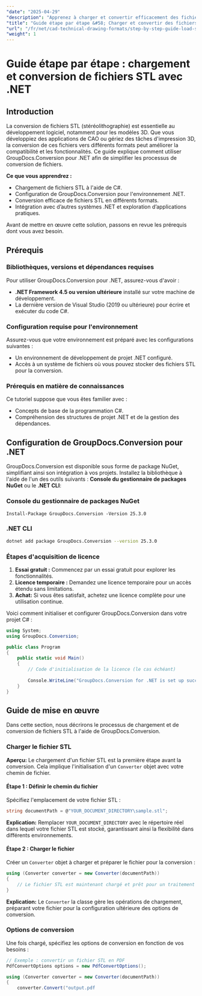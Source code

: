 ```yaml
---
"date": "2025-04-29"
"description": "Apprenez à charger et convertir efficacement des fichiers STL avec GroupDocs.Conversion pour .NET. Idéal pour les applications de CAO et les projets d'impression 3D."
"title": "Guide étape par étape &#58; Charger et convertir des fichiers STL à l'aide de GroupDocs.Conversion pour .NET"
"url": "/fr/net/cad-technical-drawing-formats/step-by-step-guide-load-stl-files-net/"
"weight": 1
---
```


# Guide étape par étape : chargement et conversion de fichiers STL avec .NET

## Introduction

La conversion de fichiers STL (stéréolithographie) est essentielle au développement logiciel, notamment pour les modèles 3D. Que vous développiez des applications de CAO ou gériez des tâches d'impression 3D, la conversion de ces fichiers vers différents formats peut améliorer la compatibilité et les fonctionnalités. Ce guide explique comment utiliser GroupDocs.Conversion pour .NET afin de simplifier les processus de conversion de fichiers.

**Ce que vous apprendrez :**
- Chargement de fichiers STL à l'aide de C#.
- Configuration de GroupDocs.Conversion pour l'environnement .NET.
- Conversion efficace de fichiers STL en différents formats.
- Intégration avec d’autres systèmes .NET et exploration d’applications pratiques.

Avant de mettre en œuvre cette solution, passons en revue les prérequis dont vous avez besoin.

## Prérequis

### Bibliothèques, versions et dépendances requises
Pour utiliser GroupDocs.Conversion pour .NET, assurez-vous d'avoir :
- **.NET Framework 4.5 ou version ultérieure** installé sur votre machine de développement.
- La dernière version de Visual Studio (2019 ou ultérieure) pour écrire et exécuter du code C#.

### Configuration requise pour l'environnement
Assurez-vous que votre environnement est préparé avec les configurations suivantes :
- Un environnement de développement de projet .NET configuré.
- Accès à un système de fichiers où vous pouvez stocker des fichiers STL pour la conversion.

### Prérequis en matière de connaissances
Ce tutoriel suppose que vous êtes familier avec :
- Concepts de base de la programmation C#.
- Compréhension des structures de projet .NET et de la gestion des dépendances.

## Configuration de GroupDocs.Conversion pour .NET

GroupDocs.Conversion est disponible sous forme de package NuGet, simplifiant ainsi son intégration à vos projets. Installez la bibliothèque à l'aide de l'un des outils suivants : **Console du gestionnaire de packages NuGet** ou le **.NET CLI**:

### Console du gestionnaire de packages NuGet
```shell
Install-Package GroupDocs.Conversion -Version 25.3.0
```

### .NET CLI
```bash
dotnet add package GroupDocs.Conversion --version 25.3.0
```

### Étapes d'acquisition de licence

1. **Essai gratuit :** Commencez par un essai gratuit pour explorer les fonctionnalités.
2. **Licence temporaire :** Demandez une licence temporaire pour un accès étendu sans limitations.
3. **Achat:** Si vous êtes satisfait, achetez une licence complète pour une utilisation continue.

Voici comment initialiser et configurer GroupDocs.Conversion dans votre projet C# :

```csharp
using System;
using GroupDocs.Conversion;

public class Program
{
    public static void Main()
    {
        // Code d'initialisation de la licence (le cas échéant)
        
        Console.WriteLine("GroupDocs.Conversion for .NET is set up successfully.");
    }
}
```

## Guide de mise en œuvre

Dans cette section, nous décrirons le processus de chargement et de conversion de fichiers STL à l'aide de GroupDocs.Conversion.

### Charger le fichier STL

**Aperçu:** Le chargement d'un fichier STL est la première étape avant la conversion. Cela implique l'initialisation d'un `Converter` objet avec votre chemin de fichier.

#### Étape 1 : Définir le chemin du fichier
Spécifiez l'emplacement de votre fichier STL :

```csharp
string documentPath = @"YOUR_DOCUMENT_DIRECTORY\sample.stl";
```

**Explication:** Remplacer `YOUR_DOCUMENT_DIRECTORY` avec le répertoire réel dans lequel votre fichier STL est stocké, garantissant ainsi la flexibilité dans différents environnements.

#### Étape 2 : Charger le fichier

Créer un `Converter` objet à charger et préparer le fichier pour la conversion :

```csharp
using (Converter converter = new Converter(documentPath))
{
    // Le fichier STL est maintenant chargé et prêt pour un traitement ultérieur.
}
```

**Explication:** Le `Converter` la classe gère les opérations de chargement, préparant votre fichier pour la configuration ultérieure des options de conversion.

### Options de conversion

Une fois chargé, spécifiez les options de conversion en fonction de vos besoins :

```csharp
// Exemple : convertir un fichier STL en PDF
PdfConvertOptions options = new PdfConvertOptions();

using (Converter converter = new Converter(documentPath))
{
    converter.Convert("output.pdf